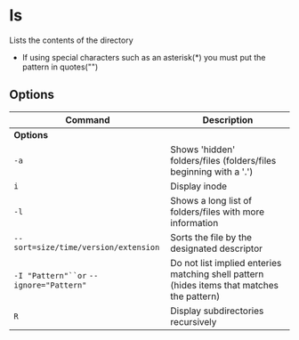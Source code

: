 # ls

Lists the contents of the directory
- If using special characters such as an asterisk(*) you must put the pattern in quotes("")

## Options

| **Command**   | **Description**   |
| --------------|-------------------|
| **Options** |
| `-a` | Shows 'hidden' folders/files (folders/files beginning with a '.') |
| `i` | Display inode |
| `-l` | Shows a long list of folders/files with more information |
| `--sort=size/time/version/extension` | Sorts the file by the designated descriptor |
| `-I "Pattern"``or` `--ignore="Pattern"` | Do not list implied enteries matching shell pattern (hides items that matches the pattern) |
| `R` | Display subdirectories recursively |
